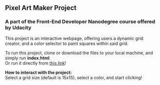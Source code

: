 ## Pixel Art Maker Project

### A part of the Front-End Developer Nanodegree course offered by Udacity

This project is an interactive webpage, offering users a dynamic grid creator, and a color selector to paint squares within said grid.

To run this project, clone or download the files to your local machine, and simply run __index.html__.
<br>Or run it directly from [this link](https://lucasbadur.github.io/Pixel-Art-Maker/)!

__How to interact with the project:__
<br>Select a grid size (default is 15x15), select a color, and start clicking!
